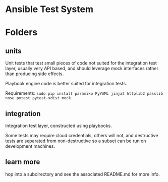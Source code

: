 Ansible Test System
===================

Folders
=======

units
-----

Unit tests that test small pieces of code not suited for the integration test layer, usually very API based, and should leverage
mock interfaces rather than producing side effects.

Playbook engine code is better suited for integration tests.

Requirements: `sudo pip install paramiko PyYAML jinja2 httplib2 passlib nose pytest pytest-xdist mock`

integration
-----------

Integration test layer, constructed using playbooks.

Some tests may require cloud credentials, others will not, and destructive tests are separated from non-destructive so a subset
can be run on development machines.

learn more
----------

hop into a subdirectory and see the associated README.md for more info.



